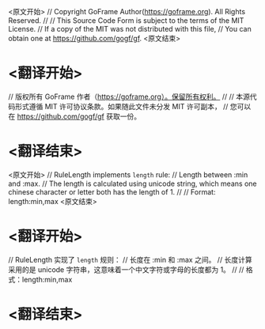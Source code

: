 
<原文开始>
// Copyright GoFrame Author(https://goframe.org). All Rights Reserved.
//
// This Source Code Form is subject to the terms of the MIT License.
// If a copy of the MIT was not distributed with this file,
// You can obtain one at https://github.com/gogf/gf.
<原文结束>

# <翻译开始>
// 版权所有 GoFrame 作者（https://goframe.org）。保留所有权利。
//
// 本源代码形式遵循 MIT 许可协议条款。如果随此文件未分发 MIT 许可副本，
// 您可以在 https://github.com/gogf/gf 获取一份。
# <翻译结束>


<原文开始>
// RuleLength implements `length` rule:
// Length between :min and :max.
// The length is calculated using unicode string, which means one chinese character or letter both has the length of 1.
//
// Format: length:min,max
<原文结束>

# <翻译开始>
// RuleLength 实现了 `length` 规则：
// 长度在 :min 和 :max 之间。
// 长度计算采用的是 unicode 字符串，这意味着一个中文字符或字母的长度都为 1。
//
// 格式：length:min,max
# <翻译结束>

